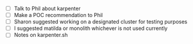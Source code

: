 - [ ] Talk to Phil about karpenter 
- [ ] Make a POC recommendation to Phil 
- [ ] Sharon suggested working on a designated cluster for testing purposes
- [ ] I suggested matilda or monolith whichever is not used currently
- [ ] Notes on karpenter.sh